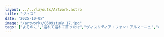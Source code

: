 ```yaml
---
layout: ../../layouts/Artwork.astro
title: "ヴィス"
date: "2025-10-05"
image: "/artworks/0509study_17.jpg"
tags: ["よそのこ","溢れて溢れて首ったけ","ヴィスリディア・フォン・アルマーニュ","お気に入り","かんたん絵"]
---
```


